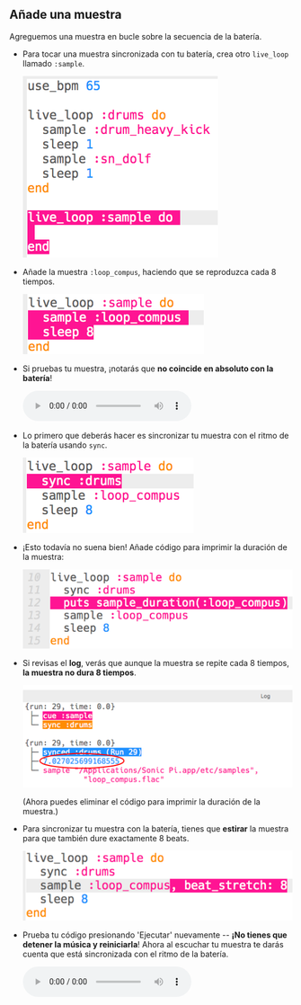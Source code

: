 ## Añade una muestra

Agreguemos una muestra en bucle sobre la secuencia de la batería.

+ Para tocar una muestra sincronizada con tu batería, crea otro `live_loop` llamado `:sample`.
    
    ![captura de pantalla](images/dj-sample-loop.png)

+ Añade la muestra `:loop_compus`, haciendo que se reproduzca cada 8 tiempos.
    
    ![captura de pantalla](images/dj-sample-bug.png)

+ Si pruebas tu muestra, ¡notarás que **no coincide en absoluto con la batería**!
    
    <div id="audio-preview" class="pdf-hidden">
    <audio controls preload> 
      <source src="resources/beat-bug.mp3" type="audio/mpeg"> Tu navegador no es compatible con el elemento <code>audio</code>. 
    </audio>
    </div>
+ Lo primero que deberás hacer es sincronizar tu muestra con el ritmo de la batería usando `sync`.
    
    ![captura de pantalla](images/dj-sample-sync.png)

+ ¡Esto todavía no suena bien! Añade código para imprimir la duración de la muestra:
    
    ![captura de pantalla](images/dj-sample-duration.png)

+ Si revisas el **log**, verás que aunque la muestra se repite cada 8 tiempos, **la muestra no dura 8 tiempos**.
    
    ![captura de pantalla](images/dj-sample-log.png)
    
    (Ahora puedes eliminar el código para imprimir la duración de la muestra.)

+ Para sincronizar tu muestra con la batería, tienes que **estirar** la muestra para que también dure exactamente 8 beats.
    
    ![captura de pantalla](images/dj-sample-stretch.png)

+ Prueba tu código presionando 'Ejecutar' nuevamente -- **¡No tienes que detener la música y reiniciarla**! Ahora al escuchar tu muestra te darás cuenta que está sincronizada con el ritmo de la batería.
    
    <div id="audio-preview" class="pdf-hidden">
    <audio controls preload> 
      <source src="resources/beat-fixed.mp3" type="audio/mpeg"> Tu navegador no es compatible con el elemento <code>audio</code>. 
    </audio>
    </div>